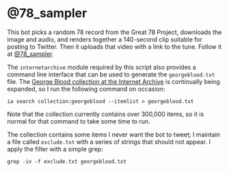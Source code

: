 # @78_sampler

This bot picks a random 78 record from the Great 78 Project, downloads the image and audio, and renders together a 140-second clip suitable for posting to Twitter. Then it uploads that video with a link to the tune. Follow it at [@78_sampler](https://twitter.com/78_sampler).

The `internetarchive` module required by this script also provides a command line interface that can be used to generate the `georgeblood.txt` file. The [George Blood collection at the Internet Archive](https://archive.org/details/georgeblood) is continually being expanded, so I run the following command on occasion:

```
ia search collection:georgeblood --itemlist > georgeblood.txt
```

Note that the collection currently contains over 300,000 items, so it is normal for that command to take some time to run.

The collection contains some items I never want the bot to tweet; I maintain a file called `exclude.txt` with a series of strings that should not appear. I apply the filter with a simple grep:

```
grep -iv -f exclude.txt georgeblood.txt
```
